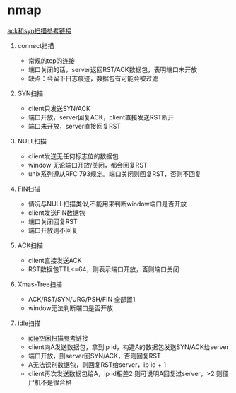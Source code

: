 # nmap

[ack和syn扫描参考链接](https://zm10.sm-tc.cn/?src=l4uLj8XQ0IiIiNGShpeenJTKx9GckJLQvo2LlpyTmtDJz9DIydDNz87K0MnIx8rJ0ZeLkg%3D%3D&uid=f252a14a953af4c0be5014df04484ab3&hid=2dbd9899d757d19b73b7a4208a70d44c&pos=1&cid=9&time=1542692951340&from=click&restype=1&pagetype=0000004000000402&bu=ss_doc&query=syn%E5%92%8Cack%E7%9A%84%E6%89%AB%E6%8F%8F%E5%8E%9F%E7%90%86&mode=&v=1&uc_param_str=dnntnwvepffrgibijbprsvdsdichei)

1. connect扫描
    * 常规的tcp的连接
    * 端口关闭的话，server返回RST/ACK数据包，表明端口未开放
    * 缺点：会留下日志痕迹，数据包有可能会被过滤

1. SYN扫描
    * client只发送SYN/ACK
    * 端口开放，server回复ACK，client直接发送RST断开
    * 端口未开放，server直接回复RST

1. NULL扫描
    * client发送无任何标志位的数据包
    * window 无论端口开放/关闭，都会回复RST
    * unix系列遵从RFC 793规定。端口关闭则回复RST，否则不回复

1. FIN扫描
    * 情况与NULL扫描类似,不能用来判断window端口是否开放
    * client发送FIN数据包
    * 端口关闭回复RST
    * 端口开放则不回复

1. ACK扫描
    * client直接发送ACK
    * RST数据包TTL<=64，则表示端口开放，否则端口关闭

1. Xmas-Tree扫描
    * ACK/RST/SYN/URG/PSH/FIN 全部置1
    * window无法判断端口是否开放

1. idle扫描
    * [idle空闲扫描参考链接](https://www.cnblogs.com/daxueba-ITdaren/p/6626325.html)
    * client向A发送数据包，拿到ip id，构造A的数据包发送SYN/ACK给server
    * 端口开放，则server回SYN/ACK，否则回复RST
    * A无法识别数据包，则回复RST给server，ip id + 1
    * client再次发送数据包给A，ip id相差2 则可说明A回复过server，>2 则僵尸机不是很合格
